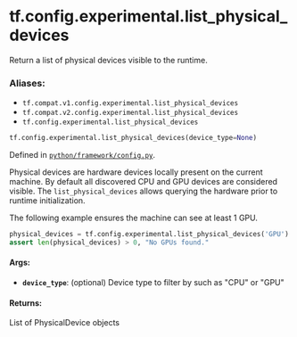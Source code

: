 <div itemscope itemtype="http://developers.google.com/ReferenceObject">
<meta itemprop="name" content="tf.config.experimental.list_physical_devices" />
<meta itemprop="path" content="Stable" />
</div>

# tf.config.experimental.list_physical_devices

Return a list of physical devices visible to the runtime.

### Aliases:

* `tf.compat.v1.config.experimental.list_physical_devices`
* `tf.compat.v2.config.experimental.list_physical_devices`
* `tf.config.experimental.list_physical_devices`

``` python
tf.config.experimental.list_physical_devices(device_type=None)
```



Defined in [`python/framework/config.py`](/code/stable/tensorflow/python/framework/config.py).

<!-- Placeholder for "Used in" -->

Physical devices are hardware devices locally present on the current machine.
By default all discovered CPU and GPU devices are considered visible. The
`list_physical_devices` allows querying the hardware prior to runtime
initialization.

The following example ensures the machine can see at least 1 GPU.

```python
physical_devices = tf.config.experimental.list_physical_devices('GPU')
assert len(physical_devices) > 0, "No GPUs found."
```

#### Args:


* <b>`device_type`</b>: (optional) Device type to filter by such as "CPU" or "GPU"


#### Returns:

List of PhysicalDevice objects
